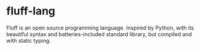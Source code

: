 # fluff-lang
Fluff is an open source programming language. Inspired by Python, with its beautiful syntax and batteries-included standard library, but compiled and with static typing.
